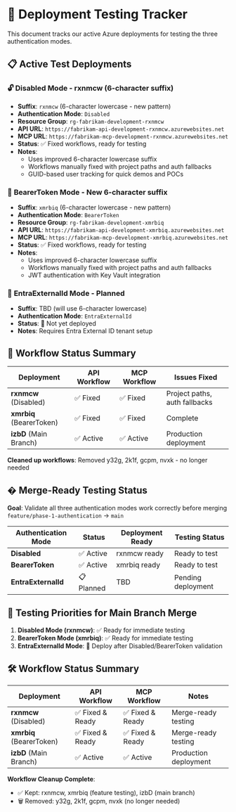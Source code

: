 # 🧪 Deployment Testing Tracker

This document tracks our active Azure deployments for testing the three authentication modes.

## 📋 Active Test Deployments

### 🔓 **Disabled Mode** - rxnmcw (6-character suffix)
- **Suffix**: `rxnmcw` (6-character lowercase - new pattern)
- **Authentication Mode**: `Disabled`
- **Resource Group**: `rg-fabrikam-development-rxnmcw`
- **API URL**: `https://fabrikam-api-development-rxnmcw.azurewebsites.net`
- **MCP URL**: `https://fabrikam-mcp-development-rxnmcw.azurewebsites.net`
- **Status**: ✅ Fixed workflows, ready for testing
- **Notes**: 
  - Uses improved 6-character lowercase suffix
  - Workflows manually fixed with project paths and auth fallbacks
  - GUID-based user tracking for quick demos and POCs

### 🔐 **BearerToken Mode** - New 6-character suffix
- **Suffix**: `xmrbiq` (6-character lowercase - new pattern)
- **Authentication Mode**: `BearerToken`
- **Resource Group**: `rg-fabrikam-development-xmrbiq`
- **API URL**: `https://fabrikam-api-development-xmrbiq.azurewebsites.net`
- **MCP URL**: `https://fabrikam-mcp-development-xmrbiq.azurewebsites.net`
- **Status**: ✅ Fixed workflows, ready for testing
- **Notes**: 
  - Uses improved 6-character lowercase suffix
  - Workflows manually fixed with project paths and auth fallbacks
  - JWT authentication with Key Vault integration

### 🏢 **EntraExternalId Mode** - Planned
- **Suffix**: TBD (will use 6-character lowercase)
- **Authentication Mode**: `EntraExternalId`
- **Status**: 🔄 Not yet deployed
- **Notes**: Requires Entra External ID tenant setup

## 🔧 Workflow Status Summary

| Deployment | API Workflow | MCP Workflow | Issues Fixed |
|------------|--------------|--------------|---------------|
| **rxnmcw** (Disabled) | ✅ Fixed | ✅ Fixed | Project paths, auth fallbacks |
| **xmrbiq** (BearerToken) | ✅ Fixed | ✅ Fixed | Complete |
| **izbD** (Main Branch) | ✅ Active | ✅ Active | Production deployment |

**Cleaned up workflows**: Removed y32g, 2k1f, gcpm, nvxk - no longer needed

## � Merge-Ready Testing Status

**Goal**: Validate all three authentication modes work correctly before merging `feature/phase-1-authentication` → `main`

| Authentication Mode | Status | Deployment Ready | Testing Status |
|-------------------|---------|------------------|----------------|
| **Disabled** | ✅ Active | rxnmcw ready | Ready to test |
| **BearerToken** | ✅ Active | xmrbiq ready | Ready to test |
| **EntraExternalId** | 📋 Planned | TBD | Pending deployment |

## 🎯 Testing Priorities for Main Branch Merge

1. **Disabled Mode (rxnmcw)**: ✅ Ready for immediate testing
2. **BearerToken Mode (xmrbiq)**: ✅ Ready for immediate testing
3. **EntraExternalId Mode**: 📅 Deploy after Disabled/BearerToken validation

## 🛠️ Workflow Status Summary

| Deployment | API Workflow | MCP Workflow | Notes |
|------------|--------------|--------------|-------|
| **rxnmcw** (Disabled) | ✅ Fixed & Ready | ✅ Fixed & Ready | Merge-ready testing |
| **xmrbiq** (BearerToken) | ✅ Fixed & Ready | ✅ Fixed & Ready | Merge-ready testing |
| **izbD** (Main Branch) | ✅ Active | ✅ Active | Production deployment |

**Workflow Cleanup Complete**: 
- ✅ Kept: rxnmcw, xmrbiq (feature testing), izbD (main branch)
- 🗑️ Removed: y32g, 2k1f, gcpm, nvxk (no longer needed)
